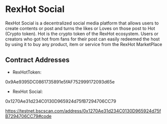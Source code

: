 # RexHot Social

RexHot Social is a decentralized social media platform that allows users to create contents or post and turns the likes or Loves on those post to Hot (Crypto token).
Hot is the crypto token of the RexHot ecosystem.
Users or creators who got hot from fans for their post can easily redeemed the host by using it to buy any product, item or service from the RexHot MarketPlace

## Contract Addresses

- RexHotToken:

0x9Ae9395DC0861735891e5fAF752999172093d65e

- RexHot Social:

0x1270Ae31d234C0130D965924d75fB7294706CC79

https://testnet.bscscan.com/address/0x1270Ae31d234C0130D965924d75fB7294706CC79#code
